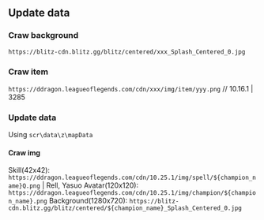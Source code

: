 ## Update data
### Craw background
 `https://blitz-cdn.blitz.gg/blitz/centered/xxx_Splash_Centered_0.jpg`
### Craw item
 `https://ddragon.leagueoflegends.com/cdn/xxx/img/item/yyy.png` // 10.16.1 | 3285
### Update data
 Using `scr\data\z\mapData`

#### Craw img
Skill(42x42): `https://ddragon.leagueoflegends.com/cdn/10.25.1/img/spell/${champion_name}Q.png` | Rell, Yasuo
Avatar(120x120): `https://ddragon.leagueoflegends.com/cdn/10.25.1/img/champion/${champion_name}.png`
Background(1280x720): `https://blitz-cdn.blitz.gg/blitz/centered/${champion_name}_Splash_Centered_0.jpg`